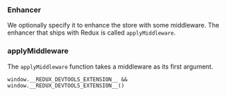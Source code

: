 ### Enhancer

We optionally specify it to enhance the store with some middleware.
The enhancer that ships with Redux is called `applyMiddleware`.

### applyMiddleware

The `applyMiddleware` function takes a middleware as its first argument.

`window.__REDUX_DEVTOOLS_EXTENSION__ && window.__REDUX_DEVTOOLS_EXTENSION__()`